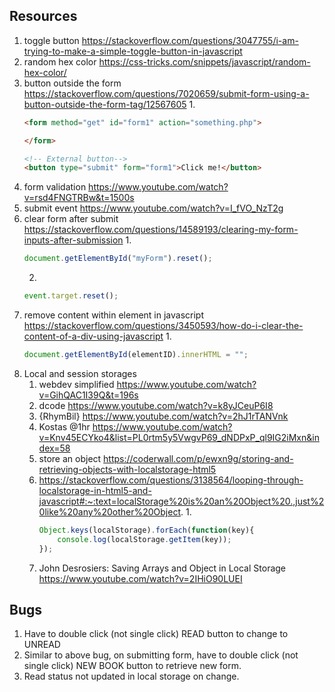 ## Resources
1. toggle button https://stackoverflow.com/questions/3047755/i-am-trying-to-make-a-simple-toggle-button-in-javascript
2. random hex color https://css-tricks.com/snippets/javascript/random-hex-color/
3. button outside the form https://stackoverflow.com/questions/7020659/submit-form-using-a-button-outside-the-form-tag/12567605
    1. 
    ```html
    <form method="get" id="form1" action="something.php">

    </form>

    <!-- External button-->
    <button type="submit" form="form1">Click me!</button>
    ```
4. form validation https://www.youtube.com/watch?v=rsd4FNGTRBw&t=1500s
5. submit event https://www.youtube.com/watch?v=I_fVO_NzT2g
6. clear form after submit https://stackoverflow.com/questions/14589193/clearing-my-form-inputs-after-submission
    1. 
    ```javascript
    document.getElementById("myForm").reset();
    ```
    2. 
    ``` javascript
    event.target.reset();
    ```
7. remove content within element in javascript https://stackoverflow.com/questions/3450593/how-do-i-clear-the-content-of-a-div-using-javascript
    1. 
    ``` javascript
    document.getElementById(elementID).innerHTML = "";
    ```
8. Local and session storages
    1. webdev simplified https://www.youtube.com/watch?v=GihQAC1I39Q&t=196s
    2. dcode https://www.youtube.com/watch?v=k8yJCeuP6I8
    3. {RhymBil} https://www.youtube.com/watch?v=2hJ1rTANVnk
    4. Kostas @1hr https://www.youtube.com/watch?v=Knv45ECYko4&list=PL0rtm5y5VwgvP69_dNDPxP_ql9IG2iMxn&index=58
    5. store an object https://coderwall.com/p/ewxn9g/storing-and-retrieving-objects-with-localstorage-html5
    6. https://stackoverflow.com/questions/3138564/looping-through-localstorage-in-html5-and-javascript#:~:text=localStorage%20is%20an%20Object%20.,just%20like%20any%20other%20Object.
        1. 
        ```javascript
        Object.keys(localStorage).forEach(function(key){
            console.log(localStorage.getItem(key));
        });
        ```
    7. John Desrosiers: Saving Arrays and Object in Local Storage https://www.youtube.com/watch?v=2IHiO90LUEI

## Bugs
1. Have to double click (not single click) READ button to change to UNREAD
2. Similar to above bug, on submitting form, have to double click (not single click) NEW BOOK button to retrieve new form.
3. Read status not updated in local storage on change.
